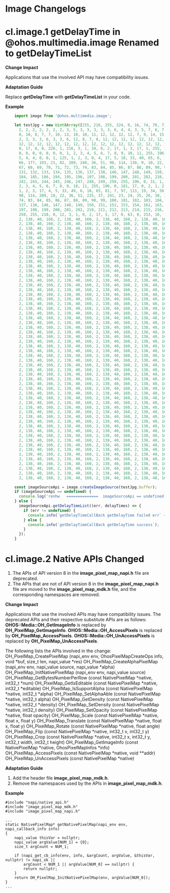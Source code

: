 # Image Changelogs

# cl.image.1 getDelayTime in @ohos.multimedia.image Renamed to getDelayTimeList

**Change Impact**

Applications that use the involved API may have compatibility issues.

**Adaptation Guide**

Replace **getDelayTime** with **getDelayTimeList** in your code.

**Example**

```js
    import image from '@ohos.multimedia.image';

    let testJpg = new Uint8Array([255, 216, 255, 224, 0, 16, 74, 70, 73, 70, 0, 1, 1, 1, 0, 96, 0, 96, 0, 0, 255, 219, 0, 67, 0, 2, 1, 1, 2, 1, 1, 2,
      2, 2, 2, 2, 2, 2, 2, 3, 5, 3, 3, 3, 3, 3, 6, 4, 4, 3, 5, 7, 6, 7, 7, 7, 6, 7, 7, 8, 9, 11, 9, 8,
      8, 10, 8, 7, 7, 10, 13, 10, 10, 11, 12, 12, 12, 12, 7, 9, 14, 15, 13, 12, 14, 11, 12, 12, 12, 255, 219, 0, 67, 1, 2, 2,
      2, 3, 3, 3, 6, 3, 3, 6, 12, 8, 7, 8, 12, 12, 12, 12, 12, 12, 12, 12, 12, 12, 12, 12, 12, 12, 12, 12, 12, 12, 12, 12,
      12, 12, 12, 12, 12, 12, 12, 12, 12, 12, 12, 12, 12, 12, 12, 12, 12, 12, 12, 12, 12, 12, 12, 12, 12, 12, 12, 12, 12, 12, 255, 192,
      0, 17, 8, 0, 226, 1, 216, 3, 1, 34, 0, 2, 17, 1, 3, 17, 1, 255, 196, 0, 31, 0, 0, 1, 5, 1, 1, 1, 1, 1, 1, 0,
      0, 0, 0, 0, 0, 0, 0, 1, 2, 3, 4, 5, 6, 7, 8, 9, 10, 11, 255, 196, 0, 181, 16, 0, 2, 1, 3, 3, 2, 4, 3, 5,
      5, 4, 4, 0, 0, 1, 125, 1, 2, 3, 0, 4, 17, 5, 18, 33, 49, 65, 6, 19, 81, 97, 7, 34, 113, 20, 50, 129, 145, 161, 8, 35,
      66, 177, 193, 21, 82, 209, 240, 36, 51, 98, 114, 130, 9, 10, 22, 23, 24, 25, 26, 37, 38, 39, 40, 41, 42, 52, 53, 54, 55, 56, 57, 58,
      67, 68, 69, 70, 71, 72, 73, 74, 83, 84, 85, 86, 87, 88, 89, 90, 99, 100, 101, 102, 103, 104, 105, 106, 115, 116, 117, 118, 119, 120, 121, 122,
      131, 132, 133, 134, 135, 136, 137, 138, 146, 147, 148, 149, 150, 151, 152, 153, 154, 162, 163, 164, 165, 166, 167, 168, 169, 170, 178, 179, 180, 181, 182, 183,
      184, 185, 186, 194, 195, 196, 197, 198, 199, 200, 201, 202, 210, 211, 212, 213, 214, 215, 216, 217, 218, 225, 226, 227, 228, 229, 230, 231, 232, 233, 234, 241,
      242, 243, 244, 245, 246, 247, 248, 249, 250, 255, 196, 0, 31, 1, 0, 3, 1, 1, 1, 1, 1, 1, 1, 1, 1, 0, 0, 0, 0, 0, 0, 1,
      2, 3, 4, 5, 6, 7, 8, 9, 10, 11, 255, 196, 0, 181, 17, 0, 2, 1, 2, 4, 4, 3, 4, 7, 5, 4, 4, 0, 1, 2, 119, 0,
      1, 2, 3, 17, 4, 5, 33, 49, 6, 18, 65, 81, 7, 97, 113, 19, 34, 50, 129, 8, 20, 66, 145, 161, 177, 193, 9, 35, 51, 82, 240, 21,
      98, 114, 209, 10, 22, 36, 52, 225, 37, 241, 23, 24, 25, 26, 38, 39, 40, 41, 42, 53, 54, 55, 56, 57, 58, 67, 68, 69, 70, 71, 72, 73,
      74, 83, 84, 85, 86, 87, 88, 89, 90, 99, 100, 101, 102, 103, 104, 105, 106, 115, 116, 117, 118, 119, 120, 121, 122, 130, 131, 132, 133, 134, 135, 136,
      137, 138, 146, 147, 148, 149, 150, 151, 152, 153, 154, 162, 163, 164, 165, 166, 167, 168, 169, 170, 178, 179, 180, 181, 182, 183, 184, 185, 186, 194, 195, 196,
      197, 198, 199, 200, 201, 202, 210, 211, 212, 213, 214, 215, 216, 217, 218, 226, 227, 228, 229, 230, 231, 232, 233, 234, 242, 243, 244, 245, 246, 247, 248, 249,
      250, 255, 218, 0, 12, 3, 1, 0, 2, 17, 3, 17, 0, 63, 0, 253, 16, 162, 138, 43, 252, 99, 63, 170, 2, 138, 40, 160, 2, 138, 40, 160,
      2, 138, 40, 160, 2, 138, 40, 160, 2, 138, 40, 160, 2, 138, 40, 160, 2, 138, 40, 160, 2, 138, 40, 160, 2, 138, 40, 160, 2, 138, 40, 160,
      2, 138, 40, 160, 2, 138, 40, 160, 2, 138, 40, 160, 2, 138, 40, 160, 2, 138, 40, 160, 2, 138, 40, 160, 2, 138, 40, 160, 2, 138, 40, 160,
      2, 138, 40, 160, 2, 138, 40, 160, 2, 138, 40, 160, 2, 138, 40, 160, 2, 138, 40, 160, 2, 138, 40, 160, 2, 138, 40, 160, 2, 138, 40, 160,
      2, 138, 40, 160, 2, 138, 40, 160, 2, 138, 40, 160, 2, 138, 40, 160, 2, 138, 40, 160, 2, 138, 40, 160, 2, 138, 40, 160, 2, 138, 40, 160,
      2, 138, 40, 160, 2, 138, 40, 160, 2, 138, 40, 160, 2, 138, 40, 160, 2, 138, 40, 160, 2, 138, 40, 160, 2, 138, 40, 160, 2, 138, 40, 160,
      2, 138, 40, 160, 2, 138, 40, 160, 2, 138, 40, 160, 2, 138, 40, 160, 2, 138, 40, 160, 2, 138, 40, 160, 2, 138, 40, 160, 2, 138, 40, 160,
      2, 138, 40, 160, 2, 138, 40, 160, 2, 138, 40, 160, 2, 138, 40, 160, 2, 138, 40, 160, 2, 138, 40, 160, 2, 138, 40, 160, 2, 138, 40, 160,
      2, 138, 40, 160, 2, 138, 40, 160, 2, 138, 40, 160, 2, 138, 40, 160, 2, 138, 40, 160, 2, 138, 40, 160, 2, 138, 40, 160, 2, 138, 40, 160,
      2, 138, 40, 160, 2, 138, 40, 160, 2, 138, 40, 160, 2, 138, 40, 160, 2, 138, 40, 160, 2, 138, 40, 160, 2, 138, 40, 160, 2, 138, 40, 160,
      2, 138, 40, 160, 2, 138, 40, 160, 2, 138, 40, 160, 2, 138, 40, 160, 2, 138, 40, 160, 2, 138, 40, 160, 2, 138, 40, 160, 2, 138, 40, 160,
      2, 138, 40, 160, 2, 138, 40, 160, 2, 138, 40, 160, 2, 138, 40, 160, 2, 138, 40, 160, 2, 138, 40, 160, 2, 138, 40, 160, 2, 138, 40, 160,
      2, 138, 40, 160, 2, 138, 40, 160, 2, 138, 40, 160, 2, 138, 40, 160, 2, 138, 40, 160, 2, 138, 40, 160, 2, 138, 40, 160, 2, 138, 40, 160,
      2, 138, 40, 160, 2, 138, 40, 160, 2, 138, 40, 160, 2, 138, 40, 160, 2, 138, 40, 160, 2, 138, 40, 160, 2, 138, 40, 160, 2, 138, 40, 160,
      2, 138, 40, 160, 2, 138, 40, 160, 2, 138, 40, 160, 2, 138, 40, 160, 2, 138, 40, 160, 2, 138, 40, 160, 2, 138, 40, 160, 2, 138, 40, 160,
      2, 138, 40, 160, 2, 138, 40, 160, 2, 138, 40, 160, 2, 138, 40, 160, 2, 138, 40, 160, 2, 138, 40, 160, 2, 138, 40, 160, 2, 138, 40, 160,
      2, 138, 40, 160, 2, 138, 40, 160, 2, 138, 40, 160, 2, 138, 40, 160, 2, 138, 40, 160, 2, 138, 40, 160, 2, 138, 40, 160, 2, 138, 40, 160,
      2, 138, 40, 160, 2, 138, 40, 160, 2, 138, 40, 160, 2, 138, 40, 160, 2, 138, 40, 160, 2, 138, 40, 160, 2, 138, 40, 160, 2, 138, 40, 160,
      2, 138, 40, 160, 2, 138, 40, 160, 2, 138, 40, 160, 2, 138, 40, 160, 2, 138, 40, 160, 2, 138, 40, 160, 2, 138, 40, 160, 2, 138, 40, 160,
      2, 138, 40, 160, 2, 138, 40, 160, 2, 138, 40, 160, 2, 138, 40, 160, 2, 138, 40, 160, 2, 138, 40, 160, 2, 138, 40, 160, 2, 138, 40, 160,
      2, 138, 40, 160, 2, 138, 40, 160, 2, 138, 40, 160, 2, 138, 40, 160, 2, 138, 40, 160, 2, 138, 40, 160, 2, 138, 40, 160, 2, 138, 40, 160,
      2, 138, 40, 160, 2, 138, 40, 160, 2, 138, 40, 160, 2, 138, 40, 160, 2, 138, 40, 160, 2, 138, 40, 160, 2, 138, 40, 160, 2, 138, 40, 160,
      2, 138, 40, 160, 2, 138, 40, 160, 2, 138, 40, 160, 2, 138, 40, 160, 2, 138, 40, 160, 2, 138, 40, 160, 2, 138, 40, 160, 2, 138, 40, 160,
      2, 138, 40, 160, 2, 138, 40, 160, 2, 138, 40, 160, 2, 138, 40, 160, 2, 138, 40, 160, 2, 138, 40, 160, 2, 138, 40, 160, 2, 138, 40, 160,
      2, 138, 40, 160, 2, 138, 40, 160, 2, 138, 40, 160, 2, 138, 40, 160, 2, 138, 40, 160, 2, 138, 40, 160, 2, 138, 40, 160, 2, 138, 40, 160,
      2, 138, 40, 160, 2, 138, 40, 160, 2, 138, 40, 160, 2, 138, 40, 160, 2, 138, 40, 160, 2, 138, 40, 160, 2, 138, 40, 160, 2, 138, 40, 160,
      2, 138, 40, 160, 2, 138, 40, 160, 2, 138, 40, 160, 2, 138, 40, 160, 2, 138, 40, 160, 2, 138, 40, 160, 2, 138, 40, 160, 2, 138, 40, 160,
      2, 138, 40, 160, 2, 138, 40, 160, 2, 138, 40, 160, 2, 138, 40, 160, 2, 138, 40, 160, 2, 138, 40, 160, 2, 138, 40, 160, 2, 138, 40, 160,
      2, 138, 40, 160, 2, 138, 40, 160, 2, 138, 40, 160, 2, 138, 40, 160, 2, 138, 40, 160, 2, 138, 40, 160, 2, 138, 40, 160, 2, 138, 40, 160,
      2, 138, 40, 160, 2, 138, 40, 160, 2, 138, 40, 160, 2, 138, 40, 160, 2, 138, 40, 160, 2, 138, 40, 160, 2, 138, 40, 160, 2, 138, 40, 160,
      2, 138, 40, 160, 2, 138, 40, 160, 2, 138, 40, 160, 2, 138, 40, 160, 2, 138, 40, 160, 2, 138, 40, 160, 2, 138, 40, 160, 2, 138, 40, 160,
      2, 138, 40, 160, 2, 138, 40, 160, 2, 138, 40, 160, 2, 138, 40, 160, 2, 138, 40, 160, 2, 138, 40, 160, 2, 138, 40, 160, 2, 138, 40, 160,
      2, 138, 40, 160, 2, 138, 40, 160, 2, 138, 40, 160, 2, 138, 40, 160, 2, 138, 40, 160, 2, 138, 40, 160, 2, 138, 40, 160, 2, 138, 40, 160,
      2, 138, 40, 160, 2, 138, 40, 160, 2, 138, 40, 160, 2, 138, 40, 160, 2, 138, 40, 160, 2, 138, 40, 160, 2, 138, 40, 160, 2, 138, 40, 160,
      2, 138, 40, 160, 2, 138, 40, 160, 2, 138, 40, 160, 2, 138, 40, 160, 2, 138, 40, 160, 2, 138, 40, 160, 2, 138, 40, 160, 2, 138, 40, 160,
      2, 138, 40, 160, 2, 138, 40, 160, 2, 138, 40, 160, 2, 138, 40, 160, 2, 138, 40, 160, 2, 138, 40, 160, 2, 138, 40, 160, 2, 138, 40, 160,
      2, 138, 40, 160, 2, 138, 40, 160, 2, 138, 40, 160, 2, 138, 40, 160, 2, 138, 40, 160, 2, 138, 40, 160, 2, 138, 40, 160, 2, 138, 40, 160,
      2, 138, 40, 160, 2, 138, 40, 160, 2, 138, 40, 160, 2, 138, 40, 160, 2, 138, 40, 160, 2, 138, 40, 160, 2, 138, 40, 160, 2, 138, 40, 160,
      2, 138, 40, 160, 2, 138, 40, 160, 2, 138, 40, 160, 2, 138, 40, 160, 2, 138, 40, 160, 2, 138, 40, 160, 2, 138, 40, 160, 2, 138, 40, 160,
      2, 138, 40, 160, 2, 138, 40, 160, 2, 138, 40, 160, 2, 138, 40, 160, 2, 138, 40, 160, 2, 138, 40, 160, 2, 138, 40, 160, 2, 138, 40, 160,
      2, 138, 40, 160, 2, 138, 40, 160, 2, 138, 40, 160, 2, 138, 40, 160, 2, 138, 40, 160, 2, 138, 40, 160, 2, 138, 40, 160, 2, 138, 40, 160,
      2, 138, 40, 160, 2, 138, 40, 160, 2, 138, 40, 160, 2, 138, 40, 160, 2, 138, 40, 160, 2, 138, 40, 160, 2, 138, 40, 160, 2, 138, 40, 160,
      2, 138, 40, 160, 2, 138, 40, 160, 2, 138, 40, 160, 2, 138, 40, 160, 2, 138, 40, 160, 2, 138, 40, 160, 2, 138, 40, 160, 2, 138, 40, 160,
      2, 138, 40, 160, 2, 138, 40, 160, 2, 138, 40, 160, 2, 138, 40, 160, 2, 138, 40, 160, 2, 138, 40, 160, 2, 138, 40, 160, 2, 138, 40, 160,
      2, 138, 40, 160, 2, 138, 40, 160, 2, 138, 40, 160, 2, 138, 40, 160, 2, 138, 40, 160, 2, 138, 40, 160, 2, 138, 40, 160, 2, 138, 40, 160,
      2, 138, 40, 160, 2, 138, 40, 160, 2, 138, 40, 160, 2, 138, 40, 160, 2, 138, 40, 160, 2, 138, 40, 160, 2, 138, 40, 160, 2, 138, 40, 160,
      2, 138, 40, 160, 2, 138, 40, 160, 2, 138, 40, 160, 2, 138, 40, 160, 2, 138, 40, 160, 2, 138, 40, 160, 2, 138, 40, 160, 2, 138, 40, 160,
      2, 138, 40, 160, 2, 138, 40, 160, 2, 138, 40, 160, 2, 138, 40, 160, 2, 138, 40, 160, 2, 138, 40, 160, 2, 138, 40, 160, 2, 138, 40, 160,
      2, 138, 40, 160, 2, 138, 40, 160, 2, 138, 40, 160, 2, 138, 40, 160, 2, 138, 40, 160, 2, 138, 40, 160, 2, 138, 40, 160, 2, 138, 40, 160,
      2, 138, 40, 160, 2, 138, 40, 160, 2, 138, 40, 160, 2, 138, 40, 160, 2, 138, 40, 160, 2, 138, 40, 160, 2, 138, 40, 160, 2, 138, 40, 160,
      2, 138, 40, 160, 2, 138, 40, 160, 2, 138, 40, 160, 2, 138, 40, 160, 2, 138, 40, 160, 2, 138, 40, 160, 2, 138, 40, 160, 2, 138, 40, 160,
      2, 138, 40, 160, 2, 138, 40, 160, 2, 138, 40, 160, 2, 138, 40, 160, 2, 138, 40, 160, 2, 138, 40, 160, 2, 138, 40, 160, 2, 138, 40, 160,
      2, 138, 40, 160, 2, 138, 40, 160, 2, 138, 40, 160, 2, 138, 40, 160, 2, 138, 40, 160, 2, 138, 40, 160, 2, 138, 40, 160, 2, 138, 40, 160,
      2, 138, 40, 160, 2, 138, 40, 160, 2, 138, 40, 160, 2, 138, 40, 160, 2, 138, 40, 160, 2, 138, 40, 160, 2, 138, 40, 160, 2, 138, 40, 160,
      2, 138, 40, 160, 2, 138, 40, 160, 2, 138, 40, 160, 2, 138, 40, 160, 2, 138, 40, 160, 2, 138, 40, 160, 2, 138, 40, 160, 2, 138, 40, 160,
      2, 138, 40, 160, 2, 138, 40, 160, 2, 138, 40, 160, 2, 138, 40, 160, 2, 138, 40, 160, 2, 138, 40, 160, 2, 138, 40, 160, 2, 138, 40, 160,
      2, 138, 40, 160, 2, 138, 40, 160, 2, 138, 40, 160, 2, 138, 40, 160, 2, 138, 40, 160, 2, 138, 40, 160, 2, 138, 40, 160, 15, 255, 217])

    const imageSourceApi = image.createImageSource(testJpg.buffer);
    if (imageSourceApi == undefined) {
      console.log('renhw   ==============  imageSourceApi == undefined');
    } else {
      imageSourceApi.getDelayTimeList((err, delayTimes) => {
        if (err != undefined) {
          console.info(`getDelayTimeCallBack getDelayTime failed err` + err);
        } else {
          console.info(`getDelayTimeCallBack getDelayTime success`);
        }
      });
    }
```

# cl.image.2 Native APIs Changed
1. The APIs of API version 8 in the **image_pixel_map_napi.h** file are deprecated.
2. The APIs that are not of API version 8 in the **image_pixel_map_napi.h** file are moved to the **image_pixel_map_mdk.h** file, and the corresponding namespaces are removed.

**Change Impact**

Applications that use the involved APIs may have compatibility issues.
The deprecated APIs and their respective substitute APIs are as follows:
**OHOS::Media::OH_GetImageInfo** is replaced by **OH_PixelMap_GetImageInfo**.
**OHOS::Media::OH_AccessPixels** is replaced by **OH_PixelMap_AccessPixels**.
**OHOS::Media::OH_UnAccessPixels** is replaced by **OH_PixelMap_UnAccessPixels**.

The following lists the APIs involved in the change:
OH_PixelMap_CreatePixelMap (napi_env env, OhosPixelMapCreateOps info, void *buf, size_t len, napi_value *res)
OH_PixelMap_CreateAlphaPixelMap (napi_env env, napi_value source, napi_value *alpha)
OH_PixelMap_InitNativePixelMap (napi_env env, napi_value source)
OH_PixelMap_GetBytesNumberPerRow (const NativePixelMap *native, int32_t *num)
OH_PixelMap_GetIsEditable (const NativePixelMap *native, int32_t *editable)
OH_PixelMap_IsSupportAlpha (const NativePixelMap *native, int32_t *alpha)
OH_PixelMap_SetAlphaAble (const NativePixelMap *native, int32_t alpha)
OH_PixelMap_GetDensity (const NativePixelMap *native, int32_t *density)
OH_PixelMap_SetDensity (const NativePixelMap *native, int32_t density)
OH_PixelMap_SetOpacity (const NativePixelMap *native, float opacity)
OH_PixelMap_Scale (const NativePixelMap *native, float x, float y)
OH_PixelMap_Translate (const NativePixelMap *native, float x, float y)
OH_PixelMap_Rotate (const NativePixelMap *native, float angle)
OH_PixelMap_Flip (const NativePixelMap *native, int32_t x, int32_t y)
OH_PixelMap_Crop (const NativePixelMap *native, int32_t x, int32_t y, int32_t width, int32_t height)
OH_PixelMap_GetImageInfo (const NativePixelMap *native, OhosPixelMapInfos *info)
OH_PixelMap_AccessPixels (const NativePixelMap *native, void **addr)
OH_PixelMap_UnAccessPixels (const NativePixelMap *native)

**Adaptation Guide**

1. Add the header file **image_pixel_map_mdk.h**.
2. Remove the namespaces used by the APIs in **image_pixel_map_mdk.h**.

**Example**
```
#include "napi/native_api.h"
#include "image_pixel_map_mdk.h"
#include "image_pixel_map_napi.h"

...
static NativePixelMap* getNativePixelMap(napi_env env, napi_callback_info info)
{
    napi_value thisVar = nullptr;
    napi_value argValue[NUM_1] = {0};
    size_t argCount = NUM_1;

    if (napi_get_cb_info(env, info, &argCount, argValue, &thisVar, nullptr) != napi_ok ||
        argCount < NUM_1 || argValue[NUM_0] == nullptr) {
        return nullptr;
    }
    return OH_PixelMap_InitNativePixelMap(env, argValue[NUM_0]);
}
...
```
